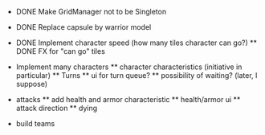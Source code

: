 * DONE Make GridManager not to be Singleton
* DONE Replace capsule by warrior model
* DONE Implement character speed (how many tiles character can go?)
** DONE FX for "can go" tiles

* Implement many characters
** character characteristics (initiative in particular)
** Turns
** ui for turn queue?
** possibility of waiting? (later, I suppose)

* attacks
** add health and armor characteristic
** health/armor ui
** attack direction
** dying

* build teams